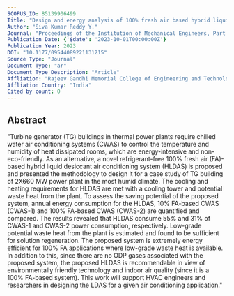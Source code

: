 ```yaml
---
SCOPUS_ID: 85139906499
Title: "Design and energy analysis of 100% fresh air based hybrid liquid desiccant air conditioning system – A case study of a thermal power plant TG building"
Author: "Siva Kumar Reddy Y."
Journal: "Proceedings of the Institution of Mechanical Engineers, Part E: Journal of Process Mechanical Engineering"
Publication Date: {'$date': '2023-10-01T00:00:00Z'}
Publication Year: 2023
DOI: "10.1177/09544089221131215"
Source Type: "Journal"
Document Type: "ar"
Document Type Description: "Article"
Affliation: "Rajeev Gandhi Memorial College of Engineering and Technology"
Affliation Country: "India"
Cited by count: 0
---
```


## Abstract
"Turbine generator (TG) buildings in thermal power plants require chilled water air conditioning systems (CWAS) to control the temperature and humidity of heat dissipated rooms, which are energy-intensive and non-eco-friendly. As an alternative, a novel refrigerant-free 100% fresh air (FA)-based hybrid liquid desiccant air conditioning system (HLDAS) is proposed and presented the methodology to design it for a case study of TG building of 2X660 MW power plant in the most humid climate. The cooling and heating requirements for HLDAS are met with a cooling tower and potential waste heat from the plant. To assess the saving potential of the proposed system, annual energy consumption for the HLDAS, 10% FA-based CWAS (CWAS-1) and 100% FA-based CWAS (CWAS-2) are quantified and compared. The results revealed that HLDAS consume 55% and 31% of CWAS-1 and CWAS-2 power consumption, respectively. Low-grade potential waste heat from the plant is estimated and found to be sufficient for solution regeneration. The proposed system is extremely energy efficient for 100% FA applications where low-grade waste heat is available. In addition to this, since there are no ODP gases associated with the proposed system, the proposed HLDAS is recommendable in view of environmentally friendly technology and indoor air quality (since it is a 100% FA-based system). This work will support HVAC engineers and researchers in designing the LDAS for a given air conditioning application."
